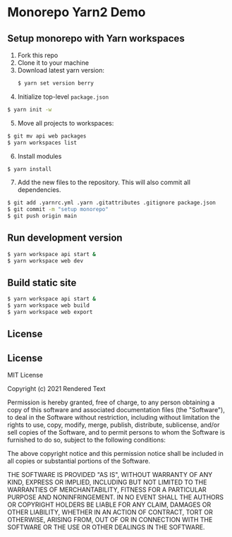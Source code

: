 # Monorepo Yarn2 Demo

## Setup monorepo with Yarn workspaces

1. Fork this repo
2. Clone it to your machine
3. Download latest yarn version:
    ```bash
    $ yarn set version berry
    ```
4. Initialize top-level `package.json`
```bash
$ yarn init -w
```
5. Move all projects to workspaces:
```bash
$ git mv api web packages
$ yarn workspaces list
```
6. Install modules
```bash 
$ yarn install
```
7. Add the new files to the repository. This will also commit all dependencies.
```bash
$ git add .yarnrc.yml .yarn .gitattributes .gitignore package.json
$ git commit -m "setup monorepo"
$ git push origin main
```
## Run development version 

```bash
$ yarn workspace api start &
$ yarn workspace web dev
```

## Build static site

```bash
$ yarn workspace api start &
$ yarn workspace web build
$ yarn workspace web export
```

## License

## License

MIT License

Copyright (c) 2021 Rendered Text

Permission is hereby granted, free of charge, to any person obtaining a copy of this software and associated documentation files (the "Software"), to deal in the Software without restriction, including without limitation the rights to use, copy, modify, merge, publish, distribute, sublicense, and/or sell copies of the Software, and to permit persons to whom the Software is furnished to do so, subject to the following conditions:

The above copyright notice and this permission notice shall be included in all copies or substantial portions of the Software.

THE SOFTWARE IS PROVIDED "AS IS", WITHOUT WARRANTY OF ANY KIND, EXPRESS OR IMPLIED, INCLUDING BUT NOT LIMITED TO THE WARRANTIES OF MERCHANTABILITY, FITNESS FOR A PARTICULAR PURPOSE AND NONINFRINGEMENT. IN NO EVENT SHALL THE AUTHORS OR COPYRIGHT HOLDERS BE LIABLE FOR ANY CLAIM, DAMAGES OR OTHER LIABILITY, WHETHER IN AN ACTION OF CONTRACT, TORT OR OTHERWISE, ARISING FROM, OUT OF OR IN CONNECTION WITH THE SOFTWARE OR THE USE OR OTHER DEALINGS IN THE SOFTWARE.

